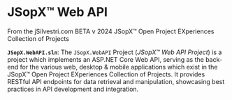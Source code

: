 ﻿
# JSopX™ Web API

From the ﻿jSilvestri.com BETA v 2024 JSopX™ Open Project EXperiences Collection of Projects

<!-- START JSOPX NOVA DOCX HEADER

includeType: Template
workflowState: Is Production Ready
group: README
toc: true
isProductionReady: true

should be removed in final render document

END JSOPX NOVA DOCX HEADER -->


**`JSopX.WebAPI.sln`**: The `JSopX.WebAPI` Project (_JSopX™ Web API Project_) is a project which implements an ASP.NET Core Web API, serving as the back-end for the various web, desktop & mobile applications which exist in the JSopX™ Open Project EXperiences Collection of Projects. It provides RESTful API endpoints for data retrieval and manipulation, showcasing best practices in API development and integration.
